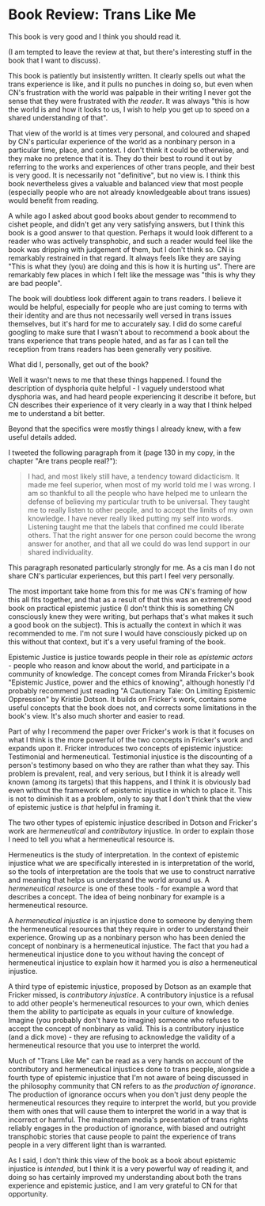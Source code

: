 # Book Review: Trans Like Me

This book is very good and I think you should read it.

(I am tempted to leave the review at that, but there's interesting stuff in the book that I want to discuss).

This book is patiently but insistently written. It clearly spells out what the trans experience is like, and it pulls no punches in doing so,
but even when CN's frustration with the world was palpable in their writing I never got the sense that they were frustrated with *the reader*.
It was always "this is how the world is and how it looks to us, I wish to help you get up to speed on a shared understanding of that".

That view of the world is at times very personal, and coloured and shaped by CN's particular experience of the world as a nonbinary person in a particular time, place, and context.
I don't think it could be otherwise, and they make no pretence that it is. They do their best to round it out by referring to the works and experiences of other trans people,
and their best is very good. It is necessarily not "definitive", but no view is. I think this book nevertheless gives a valuable and balanced view that most people (especially people who are not already knowledgeable about trans issues) would benefit from reading.

A while ago I asked about good books about gender to recommend to cishet people, and didn't get any very satisfying answers, but I think this book is a good answer to that question.
Perhaps it would look different to a reader who was actively transphobic, and such a reader would feel like the book was dripping with judgement of them, but I don't think so.
CN is remarkably restrained in that regard. It always feels like they are saying "This is what they (you) are doing and this is how it is hurting us". There are remarkably few places in which I felt like the message was "this is why they are bad people".

The book will doubtless look different again to trans readers.
I believe it would be helpful, especially for people who are just coming to terms with their identity and are thus not necessarily well versed in trans issues themselves, but it's hard for me to accurately say.
I did do some careful googling to make sure that I wasn't about to recommend a book about the trans experience that trans people hated, and as far as I can tell the reception from trans readers has been generally very positive.

What did I, personally, get out of the book?

Well it wasn't news to me that these things happened. I found the description of dysphoria quite helpful - I vaguely understood what dysphoria was, and had heard people experiencing it describe it before, but CN describes their experience of it very clearly in a way that I think helped me to understand a bit better.

Beyond that the specifics were mostly things I already knew, with a few useful details added.

I tweeted the following paragraph from it (page 130 in my copy, in the chapter "Are trans people real?"):

> I had, and most likely still have, a tendency toward didacticism. It made me feel superior, when most of my world told me I was wrong. I am so thankful to all the people who have helped me to unlearn the defense of believing my particular truth to be universal. They taught me to really listen to other people, and to accept the limits of my own knowledge. I have never really liked putting my self into words. Listening taught me that the labels that confined me could liberate others. That the right answer for one person could become the wrong answer for another, and that all we could do was lend support in our shared individuality.

This paragraph resonated particularly strongly for me. As a cis man I do not share CN's particular experiences, but this part I feel very personally.

The most important take home from this for me was CN's framing of how this all fits together, and that as a result of that this was an extremely good book on practical epistemic justice (I don't think this is something CN consciously knew they were writing, but perhaps that's what makes it such a good book on the subject).
This is actually the context in which it was recommended to me. I'm not sure I would have consciously picked up on this without that context, but it's a very useful framing of the book.

Epistemic Justice is justice towards people in their role as *epistemic actors* - people who reason and know about the world, and participate in a community of knowledge.
The concept comes from Miranda Fricker's book "Epistemic Justice, power and the ethics of knowing", although honestly I'd probably recommend just reading "A Cautionary Tale: On Limiting Epistemic Oppression" by Kristie Dotson. It builds on Fricker's work, contains some useful concepts that the book does not, and corrects some limitations in the book's view. It's also much shorter and easier to read.

Part of why I recommend the paper over Fricker's work is that it focuses on what I think is the more powerful of the two concepts in Fricker's work and expands upon it.
Fricker introduces two concepts of epistemic injustice: Testimonial and hermeneutical. Testimonial injustice is the discounting of a person's testimony based on who they are rather than what they say.
This problem is prevalent, real, and very serious, but I think it is already well known (among its targets) that this happens, and I think it is obviously bad even without the framework of epistemic injustice in which to place it. This is not to diminish it as a problem, only to say that I don't think that the view of epistemic justice is *that* helpful in framing it.

The two other types of epistemic injustice described in Dotson and Fricker's work are *hermeneutical* and *contributory* injustice.
In order to explain those I need to tell you what a hermeneutical resource is.

Hermeneutics is the study of interpretation. In the context of epistemic injustice what we are specifically interested in is interpretation of the world, so the tools of interpretation are the tools that we use to construct narrative and meaning that helps us understand the world around us.
A *hermeneutical resource* is one of these tools - for example a word that describes a concept.
The idea of being nonbinary for example is a hermeneutical resource.

A *hermeneutical injustice* is an injustice done to someone by denying them the hermeneutical resources that they require in order to understand their experience.
Growing up as a nonbinary person who has been denied the concept of nonbinary is a hermeneutical injustice.
The fact that you had a hermeneutical injustice done to you without having the concept of hermeneutical injustice to explain how it harmed you is *also* a hermeneutical injustice.

A third type of epistemic injustice, proposed by Dotson as an example that Fricker missed, is *contributory injustice*.
A contributory injustice is a refusal to add other people's hermeneutical resources to your own,
which denies them the ability to participate as equals in your culture of knowledge.
Imagine (you probably don't have to imagine) someone who refuses to accept the concept of nonbinary as valid.
This is a contributory injustice (and a dick move) - they are refusing to acknowledge the validity of a hermeneutical resource that you use to interpret the world.

Much of "Trans Like Me" can be read as a very hands on account of the contributory and hermeneutical injustices done to trans people, alongside a fourth type of epistemic injustice that I'm not aware of being discussed in the philosophy community that CN refers to as *the production of ignorance*.
The production of ignorance occurs when you don't just deny people the hermeneutical resources they require to interpret the world, but you provide them with ones that will cause them to interpret the world in a way that is incorrect or harmful.
The mainstream media's presentation of trans rights reliably engages in the production of ignorance, with biased and outright transphobic stories that cause people to paint the experience of trans people in a very different light than is warranted.

As I said, I don't think this view of the book as a book about epistemic injustice is *intended*, but I think it is a very powerful way of reading it, and doing so has certainly improved my understanding about both the trans experience and epistemic justice, and I am very grateful to CN for that opportunity.
